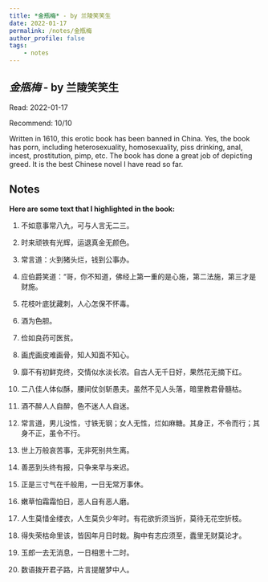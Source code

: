 ```yaml
---
title: *金瓶梅* - by 兰陵笑笑生
date: 2022-01-17
permalink: /notes/金瓶梅
author_profile: false
tags:
    - notes
---
```


## *金瓶梅* - by 兰陵笑笑生

Read: 2022-01-17

Recommend: 10/10

Written in 1610, this erotic book has been banned in China. Yes, the book has porn, including heterosexuality, homosexuality, piss drinking, anal, incest, prostitution, pimp, etc. The book has done a great job of depicting greed. It is the best Chinese novel I have read so far. 

## Notes

**Here are some text that I highlighted in the book:** 

1. 不如意事常八九，可与人言无二三。

1. 时来顽铁有光辉，运退真金无颜色。

1. 常言道：火到猪头烂，钱到公事办。

1. 应伯爵笑道：“哥，你不知道，佛经上第一重的是心施，第二法施，第三才是财施。

1. 花枝叶底犹藏刺，人心怎保不怀毒。

1. 酒为色胆。

1. 俭如良药可医贫。

1. 画虎画皮难画骨，知人知面不知心。

1. 靡不有初鲜克终，交情似水淡长浓。自古人无千日好，果然花无摘下红。

1. 二八佳人体似酥，腰间仗剑斩愚夫。虽然不见人头落，暗里教君骨髓枯。

1. 酒不醉人人自醉，色不迷人人自迷。

1. 常言道，男儿没性，寸铁无钢；女人无性，烂如麻糖。其身正，不令而行；其身不正，虽令不行。

1. 世上万般哀苦事，无非死别共生离。

1. 善恶到头终有报，只争来早与来迟。

1. 正是三寸气在千般用，一日无常万事休。

1. 嫩草怕霜霜怕日，恶人自有恶人磨。

1. 人生莫惜金缕衣，人生莫负少年时。有花欲折须当折，莫待无花空折枝。

1. 得失荣枯命里该，皆因年月日时栽。胸中有志应须至，蠹里无财莫论才。

1. 玉郎一去无消息，一日相思十二时。

1. 数语拨开君子路，片言提醒梦中人。

